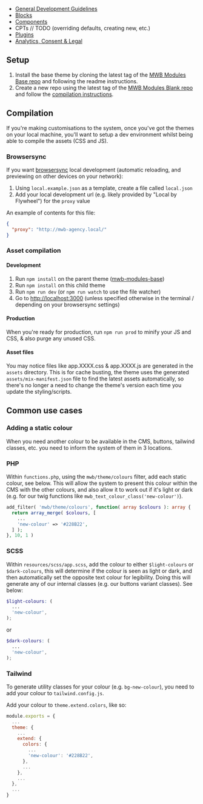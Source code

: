 - [General Development Guidelines](Theme-Development-Guide)
- [Blocks](Blocks)
- [Components](Components)
- CPTs // TODO (overriding defaults, creating new, etc.)
- [Plugins](Plugins)
- [Analytics, Consent & Legal](Analytics,-Consent-&-Legal)

## Setup

1. Install the base theme by cloning the latest tag of the [MWB Modules Base repo](https://gitlab.com/visix/wordpress/themes/mwb-modules-base) and following the readme instructions.
2. Create a new repo using the latest tag of the [MWB Modules Blank repo](https://gitlab.com/visix/wordpress/themes/mwb-modules-blank/) and follow the [compilation instructions](#compilation).

## Compilation

If you're making customisations to the system, once you've got the themes on your local machine, you'll want to setup a dev environment whilst being able to compile the assets (CSS and JS).

### Browsersync

If you want [browsersync](https://browsersync.io/) local development (automatic reloading, and previewing on other devices on your network):

1. Using `local.example.json` as a template, create a file called `local.json`
2. Add your local development url (e.g. likely provided by "Local by Flywheel") for the `proxy` value

An example of contents for this file:

```json
{
  "proxy": "http://mwb-agency.local/"
}
```

### Asset compilation

#### Development

1. Run `npm install` on the parent theme ([mwb-modules-base](https://gitlab.com/visix/wordpress/themes/mwb-modules-base))
2. Run `npm install` on this child theme
3. Run `npm run dev` (or `npm run watch` to use the file watcher)
4. Go to [http://localhost:3000](http://localhost:3000) (unless specified otherwise in the terminal / depending on your browsersync settings)

#### Production

When you're ready for production, run `npm run prod` to minify your JS and CSS, & also purge any unused CSS.

#### Asset files

You may notice files like app.XXXX.css & app.XXXX.js are generated in the `assets` directory. This is for cache busting, the theme uses the generated `assets/mix-manifest.json` file to find the latest assets automatically, so there's no longer a need to change the theme's version each time you update the styling/scripts.

## Common use cases

### Adding a static colour

When you need another colour to be available in the CMS, buttons, tailwind classes, etc. you need to inform the system of them in 3 locations.

### PHP

Within `functions.php`, using the `mwb/theme/colours` filter, add each static colour, see below. This will allow the system to present this colour within the CMS with the other colours, and also allow it to work out if it's light or dark (e.g. for our twig functions like `mwb_text_colour_class('new-colour')`).

```php
add_filter( 'mwb/theme/colours', function( array $colours ): array {
  return array_merge( $colours, [
    ...
    'new-colour' => '#228B22',
  ] );
}, 10, 1 )
```

### SCSS

Within `resources/scss/app.scss`, add the colour to either `$light-colours` or `$dark-colours`, this will determine if the colour is seen as light or dark, and then automatically set the opposite text colour for legibility. Doing this will generate any of our internal classes (e.g. our buttons variant classes). See below:

```scss
$light-colours: (
  ...
  'new-colour',
);
```

or

```scss
$dark-colours: (
  ...
  'new-colour',
);
```

### Tailwind

To generate utility classes for your colour (e.g. `bg-new-colour`), you need to add your colour to `tailwind.config.js`.

Add your colour to `theme.extend.colors`, like so:

```js
module.exports = {
  ...
  theme: {
    ...
    extend: {
      colors: {
        ...
        'new-colour': '#228B22',
      },
      ...
    },
    ...
  },
  ...
}
```